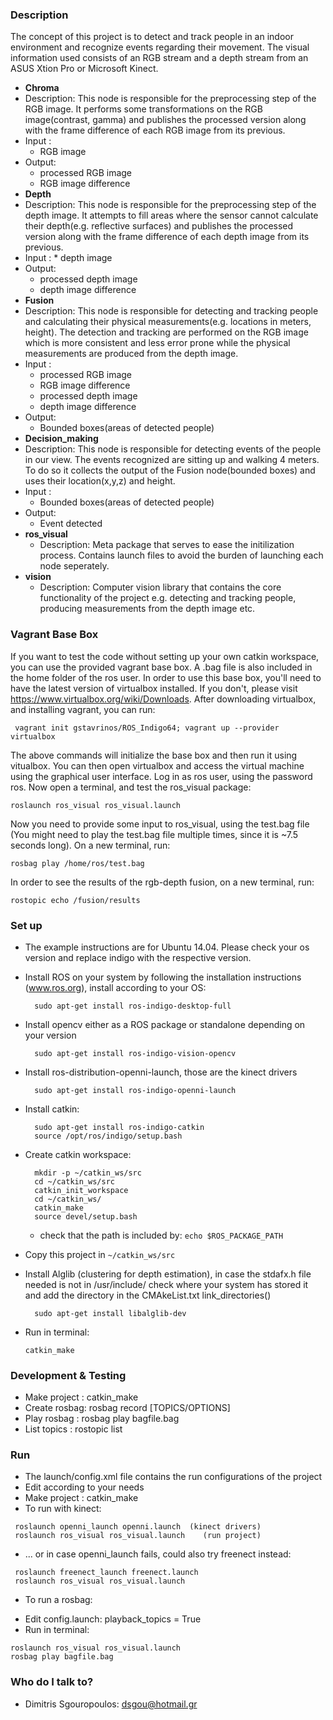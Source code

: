 ### Description ###
The concept of this project is to detect and track people in an indoor environment and recognize events regarding their movement. The visual information used consists of an RGB stream and a depth stream from an ASUS Xtion Pro or Microsoft Kinect.

* **Chroma**
 * Description: 
   This node is responsible for the preprocessing step of the RGB image. It performs some transformations on the RGB image(contrast, gamma) and publishes the processed version along with the frame difference of each RGB image from its previous. 
 * Input : 
     * RGB image
 * Output: 
     * processed RGB image
     * RGB image difference
* **Depth**
 * Description: 
   This node is responsible for the preprocessing step of the depth image. It attempts to fill areas where the sensor cannot calculate their depth(e.g. reflective surfaces) and publishes the processed version along with the frame difference of each depth image from its previous.
 * Input : 
       * depth image
 * Output: 
     * processed depth image
     * depth image difference
* **Fusion**
 * Description: This node is responsible for detecting and tracking people and calculating their physical measurements(e.g. locations in meters, height). The detection and tracking are performed on the RGB image which is more consistent and less error prone while the physical measurements are produced from the depth image. 
 * Input : 
      * processed RGB image
      * RGB image difference
      * processed depth image
      * depth image difference
 * Output:
      * Bounded boxes(areas of detected people)
* **Decision_making**
 * Description: This node is responsible for detecting events of the people in our view. The events recognized are sitting up and walking 4 meters. To do so it collects the output of the Fusion node(bounded boxes) and uses their location(x,y,z) and height.  
 * Input : 
      * Bounded boxes(areas of detected people)
 * Output:
      * Event detected
* **ros_visual**
    * Description: Meta package that serves to ease the initilization process. Contains launch files to avoid the burden of launching each node seperately.
* **vision**
    * Description: Computer vision library that contains the core functionality of the project e.g. detecting and tracking people, producing measurements from the depth image etc.

### Vagrant Base Box ###
If you want to test the code without setting up your own catkin workspace, you can use the provided vagrant base box. A .bag file is also included in the home folder of the ros user. In order to use this base box, you'll need to have the latest version of virtualbox installed. If you don't, please visit https://www.virtualbox.org/wiki/Downloads. After downloading virtualbox, and installing vagrant, you can run:
```
 vagrant init gstavrinos/ROS_Indigo64; vagrant up --provider virtualbox
 ```
 The above commands will initialize the base box and then run it using vitualbox. You can then open virtualbox and access the virtual machine using the graphical user interface. Log in as ros user, using the password ros. Now open a terminal, and test the ros_visual package:
 ```
roslaunch ros_visual ros_visual.launch
 ```
 Now you need to provide some input to ros_visual, using the test.bag file (You might need to play the test.bag file multiple times, since it is ~7.5 seconds long). On a new terminal, run:
 ```
rosbag play /home/ros/test.bag
 ```
 In order to see the results of the rgb-depth fusion, on a new terminal, run:
 ```
rostopic echo /fusion/results
 ```
  
### Set up ###

* The example instructions are for Ubuntu 14.04. Please check your os version and replace indigo with the respective version.

* Install ROS on your system by following the installation instructions (www.ros.org), install according to your OS: 

  ```
    sudo apt-get install ros-indigo-desktop-full 
  ```
* Install opencv either as a ROS package or standalone depending on your version 

  ```
    sudo apt-get install ros-indigo-vision-opencv
  ```
* Install ros-distribution-openni-launch, those are the kinect drivers 

  ```
    sudo apt-get install ros-indigo-openni-launch
  ```
* Install catkin:

  ```
    sudo apt-get install ros-indigo-catkin
    source /opt/ros/indigo/setup.bash
  ```
* Create catkin workspace:

  ```
    mkdir -p ~/catkin_ws/src
    cd ~/catkin_ws/src
    catkin_init_workspace
    cd ~/catkin_ws/
    catkin_make
    source devel/setup.bash
  ```
  * check that the path is included by: ```echo $ROS_PACKAGE_PATH```
* Copy this project in ```~/catkin_ws/src```
* Install Alglib (clustering for depth estimation), in case the stdafx.h file needed is not in /usr/include/
check where your system has  stored it and add the directory in the CMAkeList.txt link_directories()
  ```
    sudo apt-get install libalglib-dev
  ```

* Run in terminal: 

  ```
  catkin_make
  ```

### Development & Testing ###
* Make project : catkin_make
* Create rosbag: rosbag record [TOPICS/OPTIONS] 
* Play rosbag  : rosbag play bagfile.bag
* List topics  : rostopic list


### Run ###
* The launch/config.xml file contains the run configurations of the project
* Edit according to your needs
* Make project : catkin_make
* To run with kinect:
      
```
 roslaunch openni_launch openni.launch  (kinect drivers)
 roslaunch ros_visual ros_visual.launch    (run project)
```

* ... or in case openni_launch fails, could also try freenect instead:
```
 roslaunch freenect_launch freenect.launch
 roslaunch ros_visual ros_visual.launch
```

* To run a rosbag:
- Edit config.launch: playback_topics = True
- Run in terminal:
```
roslaunch ros_visual ros_visual.launch
rosbag play bagfile.bag
```

### Who do I talk to? ###

* Dimitris Sgouropoulos: dsgou@hotmail.gr
